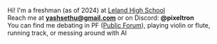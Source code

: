 Hi! I'm a freshman (as of 2024) at [Leland High School](https://leland.sjusd.org) 
<br/>
Reach me at **yashsethu@gmail.com** or on Discord: **@pixeltron**
<br/>
You can find me debating in PF ([Public Forum](https://speechanddebate.org)), playing violin or flute, running track, or messing around with AI

